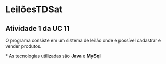# LeilõesTDSat
<h2>Atividade 1 da UC 11 </h2>
<p>O programa consiste em um sistema de leilão onde é possível cadastrar e vender produtos.</p>
* As tecnologias utilizadas são <strong>Java</strong> e <strong>MySql</strong>
